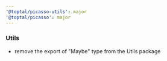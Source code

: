 ```yaml
---
'@toptal/picasso-utils': major
'@toptal/picasso': major
---
```


### Utils

- remove the export of "Maybe" type from the Utils package
